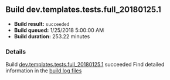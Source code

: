 ## Build dev.templates.tests.full_20180125.1
- **Build result:** `succeeded`
- **Build queued:** 1/25/2018 5:00:00 AM
- **Build duration:** 253.22 minutes
### Details
Build [dev.templates.tests.full_20180125.1](https://winappstudio.visualstudio.com/web/build.aspx?pcguid=a4ef43be-68ce-4195-a619-079b4d9834c2&builduri=vstfs%3a%2f%2f%2fBuild%2fBuild%2f24779) succeeded
Find detailed information in the [build log files](https://uwpctdiags.blob.core.windows.net/buildlogs/dev.templates.tests.full_20180125.1_logs.zip)
